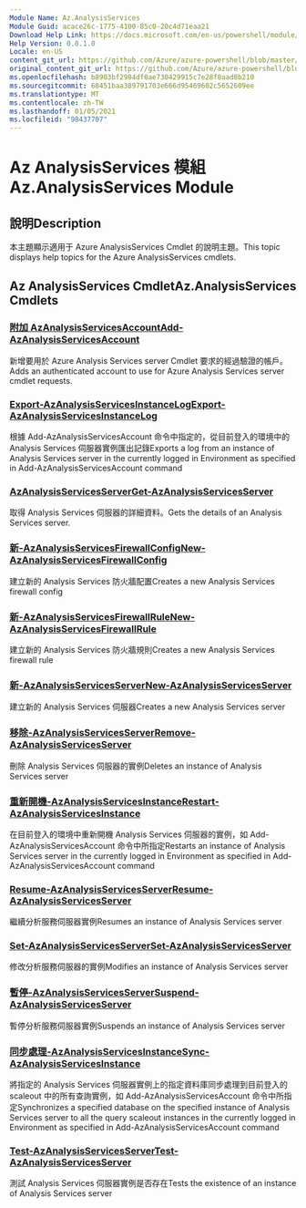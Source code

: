 ```yaml
---
Module Name: Az.AnalysisServices
Module Guid: acace26c-1775-4100-85c0-20c4d71eaa21
Download Help Link: https://docs.microsoft.com/en-us/powershell/module/az.analysisservices
Help Version: 0.0.1.0
Locale: en-US
content_git_url: https://github.com/Azure/azure-powershell/blob/master/src/AnalysisServices/AnalysisServices/help/Az.AnalysisServices.md
original_content_git_url: https://github.com/Azure/azure-powershell/blob/master/src/AnalysisServices/AnalysisServices/help/Az.AnalysisServices.md
ms.openlocfilehash: b8903bf2984df0ae730429915c7e28f8aad8b210
ms.sourcegitcommit: 68451baa389791703e666d95469602c5652609ee
ms.translationtype: MT
ms.contentlocale: zh-TW
ms.lasthandoff: 01/05/2021
ms.locfileid: "98437707"
---
```

# <span data-ttu-id="8c993-101">Az AnalysisServices 模組</span><span class="sxs-lookup"><span data-stu-id="8c993-101">Az.AnalysisServices Module</span></span>
## <span data-ttu-id="8c993-102">說明</span><span class="sxs-lookup"><span data-stu-id="8c993-102">Description</span></span>
<span data-ttu-id="8c993-103">本主題顯示適用于 Azure AnalysisServices Cmdlet 的說明主題。</span><span class="sxs-lookup"><span data-stu-id="8c993-103">This topic displays help topics for the Azure AnalysisServices cmdlets.</span></span>

## <span data-ttu-id="8c993-104">Az AnalysisServices Cmdlet</span><span class="sxs-lookup"><span data-stu-id="8c993-104">Az.AnalysisServices Cmdlets</span></span>
### [<span data-ttu-id="8c993-105">附加 AzAnalysisServicesAccount</span><span class="sxs-lookup"><span data-stu-id="8c993-105">Add-AzAnalysisServicesAccount</span></span>](Add-AzAnalysisServicesAccount.md)
<span data-ttu-id="8c993-106">新增要用於 Azure Analysis Services server Cmdlet 要求的經過驗證的帳戶。</span><span class="sxs-lookup"><span data-stu-id="8c993-106">Adds an authenticated account to use for Azure Analysis Services server cmdlet requests.</span></span>

### [<span data-ttu-id="8c993-107">Export-AzAnalysisServicesInstanceLog</span><span class="sxs-lookup"><span data-stu-id="8c993-107">Export-AzAnalysisServicesInstanceLog</span></span>](Export-AzAnalysisServicesInstanceLog.md)
<span data-ttu-id="8c993-108">根據 Add-AzAnalysisServicesAccount 命令中指定的，從目前登入的環境中的 Analysis Services 伺服器實例匯出記錄</span><span class="sxs-lookup"><span data-stu-id="8c993-108">Exports a log from an instance of Analysis Services server in the currently logged in Environment as specified in Add-AzAnalysisServicesAccount command</span></span>

### [<span data-ttu-id="8c993-109">AzAnalysisServicesServer</span><span class="sxs-lookup"><span data-stu-id="8c993-109">Get-AzAnalysisServicesServer</span></span>](Get-AzAnalysisServicesServer.md)
<span data-ttu-id="8c993-110">取得 Analysis Services 伺服器的詳細資料。</span><span class="sxs-lookup"><span data-stu-id="8c993-110">Gets the details of an Analysis Services server.</span></span>

### [<span data-ttu-id="8c993-111">新-AzAnalysisServicesFirewallConfig</span><span class="sxs-lookup"><span data-stu-id="8c993-111">New-AzAnalysisServicesFirewallConfig</span></span>](New-AzAnalysisServicesFirewallConfig.md)
<span data-ttu-id="8c993-112">建立新的 Analysis Services 防火牆配置</span><span class="sxs-lookup"><span data-stu-id="8c993-112">Creates a new Analysis Services firewall config</span></span> 

### [<span data-ttu-id="8c993-113">新-AzAnalysisServicesFirewallRule</span><span class="sxs-lookup"><span data-stu-id="8c993-113">New-AzAnalysisServicesFirewallRule</span></span>](New-AzAnalysisServicesFirewallRule.md)
<span data-ttu-id="8c993-114">建立新的 Analysis Services 防火牆規則</span><span class="sxs-lookup"><span data-stu-id="8c993-114">Creates a new Analysis Services firewall rule</span></span>

### [<span data-ttu-id="8c993-115">新-AzAnalysisServicesServer</span><span class="sxs-lookup"><span data-stu-id="8c993-115">New-AzAnalysisServicesServer</span></span>](New-AzAnalysisServicesServer.md)
<span data-ttu-id="8c993-116">建立新的 Analysis Services 伺服器</span><span class="sxs-lookup"><span data-stu-id="8c993-116">Creates a new Analysis Services server</span></span>

### [<span data-ttu-id="8c993-117">移除-AzAnalysisServicesServer</span><span class="sxs-lookup"><span data-stu-id="8c993-117">Remove-AzAnalysisServicesServer</span></span>](Remove-AzAnalysisServicesServer.md)
<span data-ttu-id="8c993-118">刪除 Analysis Services 伺服器的實例</span><span class="sxs-lookup"><span data-stu-id="8c993-118">Deletes an instance of Analysis Services server</span></span>

### [<span data-ttu-id="8c993-119">重新開機-AzAnalysisServicesInstance</span><span class="sxs-lookup"><span data-stu-id="8c993-119">Restart-AzAnalysisServicesInstance</span></span>](Restart-AzAnalysisServicesInstance.md)
<span data-ttu-id="8c993-120">在目前登入的環境中重新開機 Analysis Services 伺服器的實例，如 Add-AzAnalysisServicesAccount 命令中所指定</span><span class="sxs-lookup"><span data-stu-id="8c993-120">Restarts an instance of Analysis Services server in the currently logged in Environment as specified in Add-AzAnalysisServicesAccount command</span></span>

### [<span data-ttu-id="8c993-121">Resume-AzAnalysisServicesServer</span><span class="sxs-lookup"><span data-stu-id="8c993-121">Resume-AzAnalysisServicesServer</span></span>](Resume-AzAnalysisServicesServer.md)
<span data-ttu-id="8c993-122">繼續分析服務伺服器實例</span><span class="sxs-lookup"><span data-stu-id="8c993-122">Resumes an instance of Analysis Services server</span></span>

### [<span data-ttu-id="8c993-123">Set-AzAnalysisServicesServer</span><span class="sxs-lookup"><span data-stu-id="8c993-123">Set-AzAnalysisServicesServer</span></span>](Set-AzAnalysisServicesServer.md)
<span data-ttu-id="8c993-124">修改分析服務伺服器的實例</span><span class="sxs-lookup"><span data-stu-id="8c993-124">Modifies  an instance of Analysis Services server</span></span>

### [<span data-ttu-id="8c993-125">暫停-AzAnalysisServicesServer</span><span class="sxs-lookup"><span data-stu-id="8c993-125">Suspend-AzAnalysisServicesServer</span></span>](Suspend-AzAnalysisServicesServer.md)
<span data-ttu-id="8c993-126">暫停分析服務伺服器實例</span><span class="sxs-lookup"><span data-stu-id="8c993-126">Suspends an instance of Analysis Services server</span></span>

### [<span data-ttu-id="8c993-127">同步處理-AzAnalysisServicesInstance</span><span class="sxs-lookup"><span data-stu-id="8c993-127">Sync-AzAnalysisServicesInstance</span></span>](Sync-AzAnalysisServicesInstance.md)
<span data-ttu-id="8c993-128">將指定的 Analysis Services 伺服器實例上的指定資料庫同步處理到目前登入的 scaleout 中的所有查詢實例，如 Add-AzAnalysisServicesAccount 命令中所指定</span><span class="sxs-lookup"><span data-stu-id="8c993-128">Synchronizes a specified database on the specified instance of Analysis Services server to all the query scaleout instances in the currently logged in Environment as specified in Add-AzAnalysisServicesAccount command</span></span>

### [<span data-ttu-id="8c993-129">Test-AzAnalysisServicesServer</span><span class="sxs-lookup"><span data-stu-id="8c993-129">Test-AzAnalysisServicesServer</span></span>](Test-AzAnalysisServicesServer.md)
<span data-ttu-id="8c993-130">測試 Analysis Services 伺服器實例是否存在</span><span class="sxs-lookup"><span data-stu-id="8c993-130">Tests the existence of an instance of Analysis Services server</span></span>

